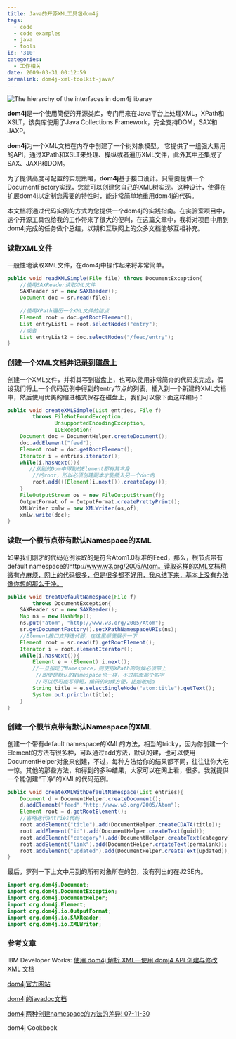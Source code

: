 ```yaml
---
title: Java的开源XML工具包dom4j
tags:
  - code
  - code examples
  - java
  - tools
id: '310'
categories:
  - 工作相关
date: 2009-03-31 00:12:59
permalink: dom4j-xml-toolkit-java/
---
```


![The hierarchy of the interfaces in dom4j libaray](http://lh6.ggpht.com/_QYicOeu89Bk/SafPc8W7V6I/AAAAAAAABJo/pe3JBdV_QJg/s400/dom4j-interface-hierarchy.png)

**dom4j**是一个使用简便的开源类库，专门用来在Java平台上处理XML，XPath和XSLT，该类库使用了Java Collections Framework，完全支持DOM，SAX和JAXP。

**dom4j**为一个XML文档在内存中创建了一个树对象模型。 它提供了一组强大易用的API，通过XPath和XSLT来处理、操纵或者遍历XML文件，此外其中还集成了SAX、JAXP和DOM。

为了提供高度可配置的实现策略，**dom4j**基于接口设计。只需要提供一个DocumentFactory实现，您就可以创建您自己的XML树实现。这种设计，使得在扩展dom4j以定制您需要的特性时，能非常简单地重用dom4j的代码。

本文档将通过代码实例的方式为您提供一个dom4j的实践指南。在实验室项目中，这个开源工具包给我的工作带来了很大的便利，在这篇文章中，我将对项目中用到dom4j完成的任务做个总结，以期和互联网上的众多文档能够互相补充。
<!-- more -->
### 读取XML文件

一般性地读取XML文件，在dom4j中操作起来将非常简单。

```java
public void readXMLSimple(File file) throws DocumentException{
    //使用SAXReader读取XML文件
    SAXReader sr = new SAXReader();
    Document doc = sr.read(file);
    
    //使用XPath遍历一个XML文件的结点
    Element root = doc.getRootElement();
    List entryList1 = root.selectNodes("entry");
    //或者
    List entryList2 = doc.selectNodes("/feed/entry");
}
```

### 创建一个XML文档并记录到磁盘上

创建一个XML文件，并将其写到磁盘上，也可以使用非常简介的代码来完成，假设我们将上一个代码范例中得到的entry节点的列表，插入到一个新建的XML文档中，然后使用优美的缩进格式保存在磁盘上，我们可以像下面这样编码：

```java
public void createXMLSimple(List entries, File f)
        throws FileNotFoundException, 
               UnsupportedEncodingException,
               IOException{
    Document doc = DocumentHelper.createDocument();
    doc.addElement("feed");
    Element root = doc.getRootElement();
    Iterator i = entries.iterator();
    while(i.hasNext()){
       //从别的Dom中得到的Element都有其本身
        //的root，所以必须创建副本才能插入另一个doc内
        root.add(((Element)i.next()).createCopy());
    }
    FileOutputStream os = new FileOutputStream(f);
    OutputFormat of = OutputFormat.createPrettyPrint();
    XMLWriter xmlw = new XMLWriter(os,of);
    xmlw.write(doc);
}
```

### 读取一个根节点带有默认Namespace的XML

如果我们刚才的代码范例读取的是符合Atom1.0标准的Feed，那么，根节点带有default namespace的http://www.w3.org/2005/Atom。读取这样的XML文档稍微有点麻烦，网上的代码很多，但是很多都不好用，我总结下来，基本上没有办法像你想的那么干净。

```java
public void treatDefaultNamespace(File f) 
        throws DocumentException{
    SAXReader sr = new SAXReader();
    Map ns = new HashMap();
    ns.put("atom", "http://www.w3.org/2005/Atom");
    sr.getDocumentFactory().setXPathNamespaceURIs(ns);
    //Element接口支持迭代器，在这里顺便展示一下
    Element root = sr.read(f).getRootElement();
    Iterator i = root.elementIterator();
    while(i.hasNext()){
        Element e = (Element) i.next();
        //一旦指定了Namespace，则使用XPath的时候必须带上
         //即便是默认的Namespace也一样，不过前面那个名字
         //可以尽可能写得短，编码的时候方便，比如改成a
        String title = e.selectSingleNode("atom:title").getText();
        System.out.println(title);
    }
}
```

### 创建一个根节点带有默认Namespace的XML

创建一个带有default namespace的XML的方法，相当的tricky，因为你创建一个Element的方法有很多种，可以通过add方法，默认的建，也可以使用DocumentHelper对象来创建，不过，每种方法给你的结果都不同，往往让你大吃一惊。其他的那些方法，和得到的多种结果，大家可以在网上看，很多。我就提供一个能创建“干净”的XML的代码范例。

```java
public void createXMLWithDefaultNamespace(List entries){
    Document d = DocumentHelper.createDocument();
    d.addElement("feed","http://www.w3.org/2005/Atom");
    Element root = d.getRootElement();
    //省略迭代entries代码
    root.addElement("title").add(DocumentHelper.createCDATA(title));
    root.addElement("id").add(DocumentHelper.createText(guid));
    root.addElement("category").add(DocumentHelper.createText(category));
    root.addElement("link").add(DocumentHelper.createText(permalink));
    root.addElement("updated").add(DocumentHelper.createText(updated));
}
```

最后，罗列一下上文中用到的所有对象所在的包，没有列出的在J2SE内。

```java
import org.dom4j.Document;
import org.dom4j.DocumentException;
import org.dom4j.DocumentHelper;
import org.dom4j.Element;
import org.dom4j.io.OutputFormat;
import org.dom4j.io.SAXReader;
import org.dom4j.io.XMLWriter;
```

### 参考文章

IBM Developer Works: [使用 dom4j 解析 XML—使用 domj4 API 创建与修改 XML 文档](http://www.ibm.com/developerworks/cn/xml/x-dom4j.html)

[dom4j官方网站](http://www.dom4j.org/)

[dom4j的javadoc文档](http://www.dom4j.org/dom4j-1.6.1/apidocs/)

[dom4j两种创建namespace的方法的差异! 07-11-30](http://zhangjiansheng.blogspot.com/2007/11/dom4jnamespace.html)

dom4j Cookbook